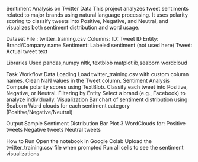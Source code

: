 Sentiment Analysis on Twitter Data
This project analyzes tweet sentiments related to major brands using natural language processing. It uses polarity scoring to classify tweets into Positive, Negative, and Neutral, and visualizes both sentiment distribution and word usage.

Dataset
File   : twitter_training.csv
Columns:
       ID: Tweet ID
       Entity: Brand/Company name
       Sentiment: Labeled sentiment (not used here)
       Tweet: Actual tweet text

Libraries Used
pandas,numpy
nltk, textblob
matplotlib,seaborn
wordcloud

Task Workflow
Data Loading
    Load twitter_training.csv with custom column names.
    Clean NaN values in the Tweet column.
Sentiment Analysis
    Compute polarity scores using TextBlob.
    Classify each tweet into Positive, Negative, or Neutral.
Filtering by Entity
    Select a brand (e.g., Facebook) to analyze individually.
Visualization
    Bar chart of sentiment distribution using Seaborn
    Word clouds for each sentiment category (Positive/Negative/Neutral)

Output Sample
Sentiment Distribution Bar Plot
3 WordClouds for:
  Positive tweets
  Negative tweets
  Neutral tweets

How to Run
Open the notebook in Google Colab
Upload the twitter_training.csv file when prompted
Run all cells to see the sentiment visualizations
